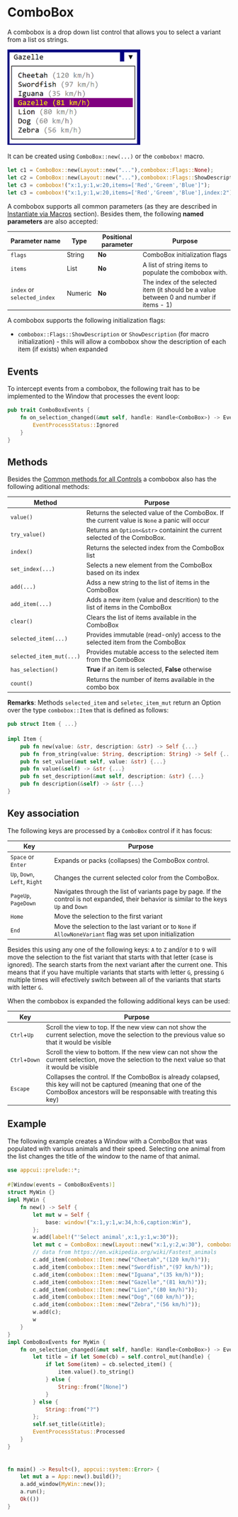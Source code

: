 # ComboBox

A combobox is a drop down list control that allows you to select a variant from a list os strings. 

<img src="img/combobox.png" width=300/>

It can be created using `ComboBox::new(...)` or the `combobox!` macro. 

```rs
let c1 = ComboBox::new(Layout::new("..."),combobox::Flags::None);
let c2 = ComboBox::new(Layout::new("..."),combobox::Flags::ShowDescription);
let c3 = combobox!("x:1,y:1,w:20,items=['Red','Greem','Blue']");
let c3 = combobox!("x:1,y:1,w:20,items=['Red','Greem','Blue'],index:2");
```

A combobox supports all common parameters (as they are described in [Instantiate via Macros](../instantiate_via_macros.md) section). Besides them, the following **named parameters** are also accepted:

| Parameter name              | Type    | Positional parameter | Purpose                                                                                 |
| --------------------------- | ------- | -------------------- | --------------------------------------------------------------------------------------- |
| `flags`                     | String  | **No**               | ComboBox initialization flags                                                           |
| `items`                     | List    | **No**               | A list of string items to populate the combobox with.                                   |
| `index` or `selected_index` | Numeric | **No**               | The index of the selected item (it should be a value between 0 and number if items - 1) |

A combobox supports the following initialization flags:
* `combobox::Flags::ShowDescription` or `ShowDescription` (for macro initialization) - thils will allow a combobox show the description of each item (if exists) when expanded 

## Events

To intercept events from a combobox, the following trait has to be implemented to the Window that processes the event loop:
```rs
pub trait ComboBoxEvents {
    fn on_selection_changed(&mut self, handle: Handle<ComboBox>) -> EventProcessStatus {
        EventProcessStatus::Ignored
    }
}
```

## Methods

Besides the [Common methods for all Controls](../common_methods.md) a combobox also has the following aditional methods:

| Method                   | Purpose                                                                                       |
| ------------------------ | --------------------------------------------------------------------------------------------- |
| `value()`                | Returns the selected value of the ComboBox. If the current value is `None` a panic will occur |
| `try_value()`            | Returns an `Option<&str>` containint the current selected of the ComboBox.                    |
| `index()`                | Returns the selected index from the ComboBox list                                             |
| `set_index(...)`         | Selects a new element from the ComboBox based on its index                                    |
| `add(...)`               | Adss a new string to the list of items in the ComboBox                                        |
| `add_item(...)`          | Adds a new item (value and descrition) to the list of items in the ComboBox                   |
| `clear()`                | Clears the list of items available in the ComboBox                                            |
| `selected_item(...)`     | Provides immutable (read-only) access to the selected item from the ComboBox                  |
| `selected_item_mut(...)` | Provides mutable access to the selected item from the ComboBox                                |
| `has_selection()`        | **True** if an item is selected, **False** otherwise                                          |
| `count()`                | Returns the number of items available in the combo box                                        |

**Remarks**: Methods `selected_item` and `seletec_item_mut` return an Option over the type `combobox::Item` that is defined as follows:

```rs
pub struct Item { ...}

impl Item {
    pub fn new(value: &str, description: &str) -> Self {...}
    pub fn from_string(value: String, description: String) -> Self {...}
    pub fn set_value(&mut self, value: &str) {...}
    pub fn value(&self) -> &str {...}
    pub fn set_description(&mut self, description: &str) {...}
    pub fn description(&self) -> &str {...}
}

```


## Key association

The following keys are processed by a `ComboBox` control if it has focus:

| Key                            | Purpose                                                                                                                                    |
| ------------------------------ | ------------------------------------------------------------------------------------------------------------------------------------------ |
| `Space` or `Enter`             | Expands or packs (collapses) the ComboBox control.                                                                                         |
| `Up`, `Down`, `Left`,  `Right` | Changes the current selected color from the ComboBox.                                                                                      |
| `PageUp`, `PageDown`           | Navigates through the list of variants page by page. If the control is not expanded, their behavior is similar to the keys `Up` and `Down` |
| `Home`                         | Move the selection to the first variant                                                                                                    |
| `End`                          | Move the selection to the last variant or to `None` if `AllowNoneVariant` flag was set upon initialization                                 |

Besides this using any one of the following keys: `A` to `Z` and/or `0` to `9` will move the selection to the fist variant that starts with that letter (case is ignored). The search starts from the next variant after the current one. This means that if you have multiple variants that starts with letter `G`, pressing `G` multiple times will efectively switch between all of the variants that starts with letter `G`.

When the combobox is expanded the following additional keys can be used:

| Key           | Purpose                                                                                                                                                                           |
| ------------- | --------------------------------------------------------------------------------------------------------------------------------------------------------------------------------- |
| `Ctrl`+`Up`   | Scroll the view to top. If the new view can not show the current selection, move the selection to the previous value so that it would be visible                                  |
| `Ctrl`+`Down` | Scroll the view to bottom. If the new view can not show the current selection, move the selection to the next value so that it would be visible                                   |
| `Escape`      | Collapses the control. If the ComboBox is already colapsed, this key will not be captured (meaning that one of the ComboBox ancestors will be responsable with treating this key) |

## Example

The following example creates a Window with a ComboBox that was populated with various animals and their speed. Selecting one animal from the list changes the title of the window to the name of that animal.

```rs
use appcui::prelude::*;

#[Window(events = ComboBoxEvents)]
struct MyWin {}
impl MyWin {
    fn new() -> Self {
        let mut w = Self {
            base: window!("x:1,y:1,w:34,h:6,caption:Win"),
        };
        w.add(label!("'Select animal',x:1,y:1,w:30"));
        let mut c = ComboBox::new(Layout::new("x:1,y:2,w:30"), combobox::Flags::ShowDescription);
        // data from https://en.wikipedia.org/wiki/Fastest_animals
        c.add_item(combobox::Item::new("Cheetah","(120 km/h)"));
        c.add_item(combobox::Item::new("Swordfish","(97 km/h)"));
        c.add_item(combobox::Item::new("Iguana","(35 km/h)"));
        c.add_item(combobox::Item::new("Gazelle","(81 km/h)"));
        c.add_item(combobox::Item::new("Lion","(80 km/h)"));
        c.add_item(combobox::Item::new("Dog","(60 km/h)"));
        c.add_item(combobox::Item::new("Zebra","(56 km/h)"));
        w.add(c);
        w
    }
}
impl ComboBoxEvents for MyWin {
    fn on_selection_changed(&mut self, handle: Handle<ComboBox>) -> EventProcessStatus {
        let title = if let Some(cb) = self.control_mut(handle) {
            if let Some(item) = cb.selected_item() {
                item.value().to_string()
            } else {
                String::from("[None]")
            }
        } else {
            String::from("?")
        };
        self.set_title(&title);
        EventProcessStatus::Processed
    }
}


fn main() -> Result<(), appcui::system::Error> {
    let mut a = App::new().build()?;
    a.add_window(MyWin::new());
    a.run();
    Ok(())
}
```